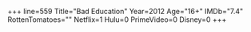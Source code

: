 +++
line=559
Title="Bad Education"
Year=2012
Age="16+"
IMDb="7.4"
RottenTomatoes=""
Netflix=1
Hulu=0
PrimeVideo=0
Disney=0
+++


